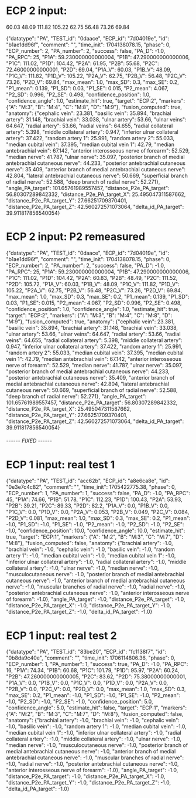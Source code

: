 # ECP 2 input:
60.03
48.09
111.82
105.22
62.75
56.48
73.26
69.84

{"datatype": "PA", "TEST_id": "0daace", "ECP_id": "7d04019e", "id": "b1ae1dd96f", "comment": "", "time_init": 1704138078.15, "phase": 0, "ECP_number": 2, "PA_number": 2, "success": false, "PA_D": -1.0, "PA_RPC": 25, "P1A": 59.230000000000004, "P1B": 47.290000000000006, "P1C": 111.02, "P1D": 104.42, "P2A": 61.95, "P2B": 55.68, "P2C": 72.46000000000001, "P2D": 69.04, "P1A_V": 60.03, "P1B_V": 48.09, "P1C_V": 111.82, "P1D_V": 105.22, "P2A_V": 62.75, "P2B_V": 56.48, "P2C_V": 73.26, "P2D_V": 69.84, "max_mean": 1.0, "max_SD": 0.3, "max_SE": 0.2, "P1_mean": 0.139, "P1_SD": 0.03, "P1_SE": 0.015, "P2_mean": 4.067, "P2_SD": 0.996, "P2_SE": 0.498, "confidence_position": 1.0, "confidence_angle": 1.0, "estimate_hit": true, "target": "ECP:2", "markers": {"A": "M:3", "B": "M:4", "C": "M:8", "D": "M:9"}, "fusion_computed": true, "anatomy": {"cephalic vein": 23.381, "basilic vein": 35.894, "brachial artery": 31.148, "brachial vein": 33.038, "ulnar artery": 53.66, "ulnar veins": 64.647, "radial artery": 53.66, "radial veins": 64.655, "radial collateral artery": 5.398, "middle collateral artery": 0.947, "inferior ulnar collateral artery": 37.422, "random artery 1": 25.991, "random artery 2": 55.033, "median cubital vein": 37.395, "median cubital vein 1": 42.79, "median antebrachial vein": 67.142, "anterior interosseous nerve of forearm": 52.529, "median nerve": 41.787, "ulnar nerve": 35.097, "posterior branch of medial antebrachial cutaneous nerve": 44.233, "posterior antebrachial cutaneous nerve": 35.409, "anterior branch of medial antebrachial cutaneous nerve": 42.804, "lateral antebrachial cutaneous nerve": 50.669, "superficial branch of radial nerve": 52.588, "deep branch of radial nerve": 52.271}, "angle_PA_target": 101.65761989557457, "distance_P2e_PA_target": 56.80307289842332, "distance_P2e_PA_target_X": 25.495047311587662, "distance_P2e_PA_target_Y": 27.66251709370401, "distance_P2e_PA_target_Z": 42.560272571073064, "delta_id_PA_target": 39.911817856540054}


# ECP 2 input: P2 remeasured
{"datatype": "PA", "TEST_id": "0daace", "ECP_id": "7d04019e", "id": "b1ae1dd96f", "comment": "", "time_init": 1704138078.15, "phase": 0, "ECP_number": 2, "PA_number": 2, "success": false, "PA_D": -1.0, "PA_RPC": 25, "P1A": 59.230000000000004, "P1B": 47.290000000000006, "P1C": 111.02, "P1D": 104.42, "P2A": 60.83, "P2B": 48.49, "P2C": 111.52, "P2D": 105.72, "P1A_V": 60.03, "P1B_V": 48.09, "P1C_V": 111.82, "P1D_V": 105.22, "P2A_V": 62.75, "P2B_V": 56.48, "P2C_V": 73.26, "P2D_V": 69.84, "max_mean": 1.0, "max_SD": 0.3, "max_SE": 0.2, "P1_mean": 0.139, "P1_SD": 0.03, "P1_SE": 0.015, "P2_mean": 4.067, "P2_SD": 0.996, "P2_SE": 0.498, "confidence_position": 1.0, "confidence_angle": 1.0, "estimate_hit": true, "target": "ECP:2", "markers": {"A": "M:3", "B": "M:4", "C": "M:8", "D": "M:9"}, "fusion_computed": true, "anatomy": {"cephalic vein": 23.381, "basilic vein": 35.894, "brachial artery": 31.148, "brachial vein": 33.038, "ulnar artery": 53.66, "ulnar veins": 64.647, "radial artery": 53.66, "radial veins": 64.655, "radial collateral artery": 5.398, "middle collateral artery": 0.947, "inferior ulnar collateral artery": 37.422, "random artery 1": 25.991, "random artery 2": 55.033, "median cubital vein": 37.395, "median cubital vein 1": 42.79, "median antebrachial vein": 67.142, "anterior interosseous nerve of forearm": 52.529, "median nerve": 41.787, "ulnar nerve": 35.097, "posterior branch of medial antebrachial cutaneous nerve": 44.233, "posterior antebrachial cutaneous nerve": 35.409, "anterior branch of medial antebrachial cutaneous nerve": 42.804, "lateral antebrachial cutaneous nerve": 50.669, "superficial branch of radial nerve": 52.588, "deep branch of radial nerve": 52.271}, "angle_PA_target": 101.65761989557457, "distance_P2e_PA_target": 56.80307289842332, "distance_P2e_PA_target_X": 25.495047311587662, "distance_P2e_PA_target_Y": 27.66251709370401, "distance_P2e_PA_target_Z": 42.560272571073064, "delta_id_PA_target": 39.911817856540054}

###### ------ FIXED ------ ######

# ECP 1 input: real test 1
{"datatype": "PA", "TEST_id": "acc62b", "ECP_id": "a8e6ca8e", "id": "0e3e7c4c82", "comment": "", "time_init": 1705422775.38, "phase": 0, "ECP_number": 1, "PA_number": 1, "success": false, "PA_D": -1.0, "PA_RPC": 45, "P1A": 74.66, "P1B": 51.78, "P1C": 112.23, "P1D": 100.43, "P2A": 53.93, "P2B": 39.21, "P2C": 89.33, "P2D": 82.2, "P1A_V": 0.0, "P1B_V": 0.0, "P1C_V": 0.0, "P1D_V": 0.0, "P2A_V": 0.053, "P2B_V": 0.049, "P2C_V": 0.084, "P2D_V": 0.081, "max_mean": 1.0, "max_SD": 0.3, "max_SE": 0.2, "P1_mean": -1.0, "P1_SD": -1.0, "P1_SE": -1.0, "P2_mean": -1.0, "P2_SD": -1.0, "P2_SE": -1.0, "confidence_position": 10.0, "confidence_angle": 10.0, "estimate_hit": true, "target": "ECP:1", "markers": {"A": "M:2", "B": "M:3", "C": "M:7", "D": "M:8"}, "fusion_computed": false, "anatomy": {"brachial artery": -1.0, "brachial vein": -1.0, "cephalic vein": -1.0, "basilic vein": -1.0, "random artery 1": -1.0, "median cubital vein": -1.0, "median cubital vein 1": -1.0, "inferior ulnar collateral artery": -1.0, "radial collateral artery": -1.0, "middle collateral artery": -1.0, "ulnar nerve": -1.0, "median nerve": -1.0, "musculocutaneous nerve": -1.0, "posterior branch of medial antebrachial cutaneous nerve": -1.0, "anterior branch of medial antebrachial cutaneous nerve": -1.0, "muscular branches of radial nerve": -1.0, "radial nerve": -1.0, "posterior antebrachial cutaneous nerve": -1.0, "anterior interosseous nerve of forearm": -1.0}, "angle_PA_target": -1.0, "distance_P2e_PA_target": -1.0, "distance_P2e_PA_target_X": -1.0, "distance_P2e_PA_target_Y": -1.0, "distance_P2e_PA_target_Z": -1.0, "delta_id_PA_target": -1.0}

# ECP 1 input: real test 2
{"datatype": "PA", "TEST_id": "83be20", "ECP_id": "fc1138f7", "id": "0b8da9c40e", "comment": "", "time_init": 1706114806.36, "phase": 0, "ECP_number": 1, "PA_number": 1, "success": true, "PA_D": -1.0, "PA_RPC": 16, "P1A": 74.34, "P1B": 60.68, "P1C": 101.79, "P1D": 95.97, "P2A": 60.24, "P2B": 47.260000000000005, "P2C": 83.62, "P2D": 75.38000000000001, "P1A_V": 0.0, "P1B_V": 0.0, "P1C_V": 0.0, "P1D_V": 0.0, "P2A_V": 0.0, "P2B_V": 0.0, "P2C_V": 0.0, "P2D_V": 0.0, "max_mean": 1.0, "max_SD": 0.3, "max_SE": 0.2, "P1_mean": -1.0, "P1_SD": -1.0, "P1_SE": -1.0, "P2_mean": -1.0, "P2_SD": -1.0, "P2_SE": -1.0, "confidence_position": 5.0, "confidence_angle": 5.0, "estimate_hit": false, "target": "ECP:1", "markers": {"A": "M:2", "B": "M:3", "C": "M:7", "D": "M:8"}, "fusion_computed": false, "anatomy": {"brachial artery": -1.0, "brachial vein": -1.0, "cephalic vein": -1.0, "basilic vein": -1.0, "random artery 1": -1.0, "median cubital vein": -1.0, "median cubital vein 1": -1.0, "inferior ulnar collateral artery": -1.0, "radial collateral artery": -1.0, "middle collateral artery": -1.0, "ulnar nerve": -1.0, "median nerve": -1.0, "musculocutaneous nerve": -1.0, "posterior branch of medial antebrachial cutaneous nerve": -1.0, "anterior branch of medial antebrachial cutaneous nerve": -1.0, "muscular branches of radial nerve": -1.0, "radial nerve": -1.0, "posterior antebrachial cutaneous nerve": -1.0, "anterior interosseous nerve of forearm": -1.0}, "angle_PA_target": -1.0, "distance_P2e_PA_target": -1.0, "distance_P2e_PA_target_X": -1.0, "distance_P2e_PA_target_Y": -1.0, "distance_P2e_PA_target_Z": -1.0, "delta_id_PA_target": -1.0}
